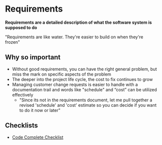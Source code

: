 # Requirements

**Requirements are a detailed description of what the software system is supposed to do**

"Requirements are like water. They're easier to build on when they're frozen"

## Why so important

* Without good requirements, you can have the right general problem, but miss the mark on specific aspects of the problem
* The deeper into the project life cycle, the cost to fix continues to grow
* Managing customer change requests is easier to handle with a documentation trail and words like "schedule" and “cost” can be utilized effectively
  * "Since its not in the requirements document, let me pull together a revised 'schedule' and 'cost' estimate so you can decide if you want to do it now or later"


## Checklists
* [Code Complete Checklist](./CC_CHECKLIST.md)
